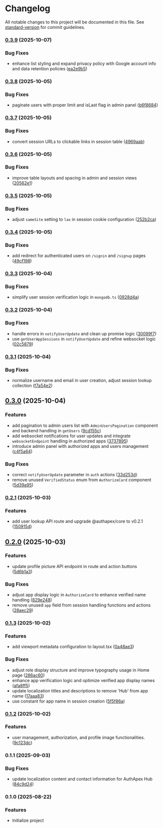 # Changelog

All notable changes to this project will be documented in this file. See [standard-version](https://github.com/conventional-changelog/standard-version) for commit guidelines.

### [0.3.9](https://github.com/AuthApex/authapex-hub/compare/v0.3.8...v0.3.9) (2025-10-07)


### Bug Fixes

* enhance list styling and expand privacy policy with Google account info and data retention policies ([ea2e9b5](https://github.com/AuthApex/authapex-hub/commit/ea2e9b538aaad5d2b37f0d0b9563326b649ad919))

### [0.3.8](https://github.com/AuthApex/authapex-hub/compare/v0.3.7...v0.3.8) (2025-10-05)


### Bug Fixes

* paginate users with proper limit and isLast flag in admin panel ([b6f8684](https://github.com/AuthApex/authapex-hub/commit/b6f8684d45d316def941b84dd10d32ce8caf9a89))

### [0.3.7](https://github.com/AuthApex/authapex-hub/compare/v0.3.6...v0.3.7) (2025-10-05)


### Bug Fixes

* convert session URLs to clickable links in session table ([4969aab](https://github.com/AuthApex/authapex-hub/commit/4969aabe434fe1ac8bfbe9b2c9887b76f943454a))

### [0.3.6](https://github.com/AuthApex/authapex-hub/compare/v0.3.5...v0.3.6) (2025-10-05)


### Bug Fixes

* improve table layouts and spacing in admin and session views ([20562e1](https://github.com/AuthApex/authapex-hub/commit/20562e18ac0d6b1a552d0e1e1ac7a43eae22af41))

### [0.3.5](https://github.com/AuthApex/authapex-hub/compare/v0.3.4...v0.3.5) (2025-10-05)


### Bug Fixes

* adjust `sameSite` setting to `lax` in session cookie configuration ([252b2ca](https://github.com/AuthApex/authapex-hub/commit/252b2cadde5d86f6d4f5d387ac8bf261738c3461))

### [0.3.4](https://github.com/AuthApex/authapex-hub/compare/v0.3.3...v0.3.4) (2025-10-05)


### Bug Fixes

* add redirect for authenticated users on `/signin` and `/signup` pages ([49cf198](https://github.com/AuthApex/authapex-hub/commit/49cf1983b14b21d4c3a34c5ea24d7653660f2978))

### [0.3.3](https://github.com/AuthApex/authapex-hub/compare/v0.3.2...v0.3.3) (2025-10-04)


### Bug Fixes

* simplify user session verification logic in `mongodb.ts` ([0928d4a](https://github.com/AuthApex/authapex-hub/commit/0928d4ab4d84d42c8f0a1a20f559b52083a472b5))

### [0.3.2](https://github.com/AuthApex/authapex-hub/compare/v0.3.1...v0.3.2) (2025-10-04)


### Bug Fixes

* handle errors in `notifyUserUpdate` and clean up promise logic ([30099f7](https://github.com/AuthApex/authapex-hub/commit/30099f7fd8cb2045091ef6af931cad73e4156407))
* use `getUserAppSessions` in `notifyUserUpdate` and refine websocket logic ([02c5879](https://github.com/AuthApex/authapex-hub/commit/02c58795659eda7c6e8b6f82951987961d78bae4))

### [0.3.1](https://github.com/AuthApex/authapex-hub/compare/v0.3.0...v0.3.1) (2025-10-04)


### Bug Fixes

* normalize username and email in user creation, adjust session lookup collection ([f7a54e2](https://github.com/AuthApex/authapex-hub/commit/f7a54e24ed22058c744eac02b714edd79d94ac59))

## [0.3.0](https://github.com/AuthApex/authapex-hub/compare/v0.2.1...v0.3.0) (2025-10-04)


### Features

* add pagination to admin users list with `AdminUsersPagination` component and backend handling in `getUsers` ([9cd155c](https://github.com/AuthApex/authapex-hub/commit/9cd155ca6f37fd4e9f5a5e44ad5f166edbe92ad7))
* add websocket notifications for user updates and integrate `websocketEndpoint` handling in authorized apps ([3737895](https://github.com/AuthApex/authapex-hub/commit/373789556ddfe735f6dc21d7b3ad0fe24d7101e8))
* introduce admin panel with authorized apps and users management ([c4f5a64](https://github.com/AuthApex/authapex-hub/commit/c4f5a64655da44a4ee33a37fc13f714f79cc0781))


### Bug Fixes

* correct `notifyUserUpdate` parameter in `auth` actions ([33d253d](https://github.com/AuthApex/authapex-hub/commit/33d253d816015260b2eb16a3767f109ff00e63ab))
* remove unused `VerifiedStatus` enum from `AuthorizeCard` component ([5d39a95](https://github.com/AuthApex/authapex-hub/commit/5d39a95c530337cb93c441ff7acefcf6ec1ba607))

### [0.2.1](https://github.com/AuthApex/authapex-hub/compare/v0.2.0...v0.2.1) (2025-10-03)


### Features

* add user lookup API route and upgrade @authapex/core to v0.2.1 ([150915d](https://github.com/AuthApex/authapex-hub/commit/150915df6d1063541b4ede41d7d62cd4af2c2ebb))

## [0.2.0](https://github.com/AuthApex/authapex-hub/compare/v0.1.3...v0.2.0) (2025-10-03)


### Features

* update profile picture API endpoint in route and action buttons ([5d6b1a3](https://github.com/AuthApex/authapex-hub/commit/5d6b1a3d66a7810011b1632d963f21bb1380ce54))


### Bug Fixes

* adjust app display logic in `AuthorizeCard` to enhance verified name handling ([829e248](https://github.com/AuthApex/authapex-hub/commit/829e248fa5395b3371666b1b09d2c27d2924a114))
* remove unused `app` field from session handling functions and actions ([28aec29](https://github.com/AuthApex/authapex-hub/commit/28aec29891ed149daa621c1cfbea3c4badcc3538))

### [0.1.3](https://github.com/AuthApex/authapex-hub/compare/v0.1.2...v0.1.3) (2025-10-02)


### Features

* add viewport metadata configuration to layout.tsx ([0a48ae3](https://github.com/AuthApex/authapex-hub/commit/0a48ae34a235344a6ecd48e67e1d8ee100a67094))


### Bug Fixes

* adjust role display structure and improve typography usage in Home page ([286ac60](https://github.com/AuthApex/authapex-hub/commit/286ac60d594411e7341f28f4c379feb2164a5035))
* enhance app verification logic and optimize verified app display names ([afa8ff5](https://github.com/AuthApex/authapex-hub/commit/afa8ff5d8b700b4112a0055a72918174aa573f75))
* update localization titles and descriptions to remove 'Hub' from app name ([17aaa83](https://github.com/AuthApex/authapex-hub/commit/17aaa83c4a173e1d5da4631e789b974a94204b2d))
* use constant for app name in session creation ([5f5f86a](https://github.com/AuthApex/authapex-hub/commit/5f5f86a8bd31967d0433b716b1491d1c4f873b30))

### [0.1.2](https://github.com/AuthApex/authapex-hub/compare/v0.1.1...v0.1.2) (2025-10-02)


### Features

* user management, authorization, and profile image functionalities. ([9c123dc](https://github.com/AuthApex/authapex-hub/commit/9c123dca276409caad6331ce5cef7dd7f32f8287))

### 0.1.1 (2025-09-03)


### Bug Fixes

* update localization content and contact information for AuthApex Hub ([84c9d24](https://github.com/AuthApex/authapex-hub/commit/84c9d24b18157b997b7a7169f29c8e075cd2506f))

### 0.1.0 (2025-08-22)

### Features
* Initialize project
